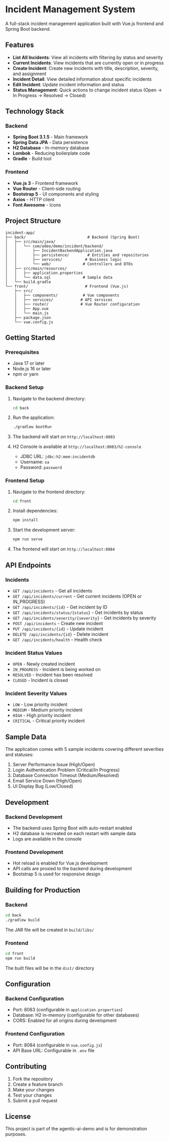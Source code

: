 # Incident Management System

A full-stack incident management application built with Vue.js frontend and Spring Boot backend.

## Features

- **List All Incidents**: View all incidents with filtering by status and severity
- **Current Incidents**: View incidents that are currently open or in progress
- **Create Incident**: Create new incidents with title, description, severity, and assignment
- **Incident Detail**: View detailed information about specific incidents
- **Edit Incident**: Update incident information and status
- **Status Management**: Quick actions to change incident status (Open → In Progress → Resolved → Closed)

## Technology Stack

### Backend
- **Spring Boot 3.1.5** - Main framework
- **Spring Data JPA** - Data persistence
- **H2 Database** - In-memory database
- **Lombok** - Reducing boilerplate code
- **Gradle** - Build tool

### Frontend
- **Vue.js 3** - Frontend framework
- **Vue Router** - Client-side routing
- **Bootstrap 5** - UI components and styling
- **Axios** - HTTP client
- **Font Awesome** - Icons

## Project Structure

```
incident-app/
├── back/                           # Backend (Spring Boot)
│   ├── src/main/java/
│   │   └── com/adeo/demo/incident/backend/
│   │       ├── IncidentBackendApplication.java
│   │       ├── persistence/        # Entities and repositories
│   │       ├── services/          # Business logic
│   │       └── web/              # Controllers and DTOs
│   ├── src/main/resources/
│   │   ├── application.properties
│   │   └── data.sql              # Sample data
│   └── build.gradle
└── front/                         # Frontend (Vue.js)
    ├── src/
    │   ├── components/           # Vue components
    │   ├── services/            # API services
    │   ├── router/              # Vue Router configuration
    │   ├── App.vue
    │   └── main.js
    ├── package.json
    └── vue.config.js
```

## Getting Started

### Prerequisites
- Java 17 or later
- Node.js 16 or later
- npm or yarn

### Backend Setup

1. Navigate to the backend directory:
   ```bash
   cd back
   ```

2. Run the application:
   ```bash
   ./gradlew bootRun
   ```

3. The backend will start on `http://localhost:8083`

4. H2 Console is available at `http://localhost:8083/h2-console`
   - JDBC URL: `jdbc:h2:mem:incidentdb`
   - Username: `sa`
   - Password: `password`

### Frontend Setup

1. Navigate to the frontend directory:
   ```bash
   cd front
   ```

2. Install dependencies:
   ```bash
   npm install
   ```

3. Start the development server:
   ```bash
   npm run serve
   ```

4. The frontend will start on `http://localhost:8084`

## API Endpoints

### Incidents
- `GET /api/incidents` - Get all incidents
- `GET /api/incidents/current` - Get current incidents (OPEN or IN_PROGRESS)
- `GET /api/incidents/{id}` - Get incident by ID
- `GET /api/incidents/status/{status}` - Get incidents by status
- `GET /api/incidents/severity/{severity}` - Get incidents by severity
- `POST /api/incidents` - Create new incident
- `PUT /api/incidents/{id}` - Update incident
- `DELETE /api/incidents/{id}` - Delete incident
- `GET /api/incidents/health` - Health check

### Incident Status Values
- `OPEN` - Newly created incident
- `IN_PROGRESS` - Incident is being worked on
- `RESOLVED` - Incident has been resolved
- `CLOSED` - Incident is closed

### Incident Severity Values
- `LOW` - Low priority incident
- `MEDIUM` - Medium priority incident
- `HIGH` - High priority incident
- `CRITICAL` - Critical priority incident

## Sample Data

The application comes with 5 sample incidents covering different severities and statuses:

1. Server Performance Issue (High/Open)
2. Login Authentication Problem (Critical/In Progress)
3. Database Connection Timeout (Medium/Resolved)
4. Email Service Down (High/Open)
5. UI Display Bug (Low/Closed)

## Development

### Backend Development
- The backend uses Spring Boot with auto-restart enabled
- H2 database is recreated on each restart with sample data
- Logs are available in the console

### Frontend Development
- Hot reload is enabled for Vue.js development
- API calls are proxied to the backend during development
- Bootstrap 5 is used for responsive design

## Building for Production

### Backend
```bash
cd back
./gradlew build
```

The JAR file will be created in `build/libs/`

### Frontend
```bash
cd front
npm run build
```

The built files will be in the `dist/` directory

## Configuration

### Backend Configuration
- Port: 8083 (configurable in `application.properties`)
- Database: H2 in-memory (configurable for other databases)
- CORS: Enabled for all origins during development

### Frontend Configuration
- Port: 8084 (configurable in `vue.config.js`)
- API Base URL: Configurable in `.env` file

## Contributing

1. Fork the repository
2. Create a feature branch
3. Make your changes
4. Test your changes
5. Submit a pull request

## License

This project is part of the agentic-ai-demo and is for demonstration purposes.
